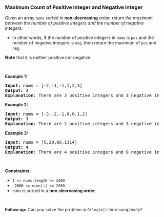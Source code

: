
<h3>Maximum Count of Positive Integer and Negative Integer</h3>
<div><p>Given an array <code>nums</code> sorted in <strong>non-decreasing</strong> order, return <em>the maximum between the number of positive integers and the number of negative integers.</em></p>
<ul>
<li>In other words, if the number of positive integers in <code>nums</code> is <code>pos</code> and the number of negative integers is <code>neg</code>, then return the maximum of <code>pos</code> and <code>neg</code>.</li>
</ul>
<p><strong>Note</strong> that <code>0</code> is neither positive nor negative.</p>
<p> </p>
<p><strong>Example 1:</strong></p>
<pre><strong>Input:</strong> nums = [-2,-1,-1,1,2,3]
<strong>Output:</strong> 3
<strong>Explanation:</strong> There are 3 positive integers and 3 negative integers. The maximum count among them is 3.
</pre>
<p><strong>Example 2:</strong></p>
<pre><strong>Input:</strong> nums = [-3,-2,-1,0,0,1,2]
<strong>Output:</strong> 3
<strong>Explanation:</strong> There are 2 positive integers and 3 negative integers. The maximum count among them is 3.
</pre>
<p><strong>Example 3:</strong></p>
<pre><strong>Input:</strong> nums = [5,20,66,1314]
<strong>Output:</strong> 4
<strong>Explanation:</strong> There are 4 positive integers and 0 negative integers. The maximum count among them is 4.
</pre>
<p> </p>
<p><strong>Constraints:</strong></p>
<ul>
<li><code>1 &lt;= nums.length &lt;= 2000</code></li>
<li><code>-2000 &lt;= nums[i] &lt;= 2000</code></li>
<li><code>nums</code> is sorted in a <strong>non-decreasing order</strong>.</li>
</ul>
<p> </p>
<p><strong>Follow up:</strong> Can you solve the problem in <code>O(log(n))</code> time complexity?</p>
</div>
